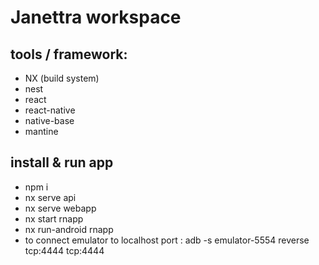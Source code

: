 # Janettra workspace

## tools / framework:

- NX (build system)
- nest
- react
- react-native
- native-base
- mantine

## install & run app

- npm i
- nx serve api
- nx serve webapp
- nx start rnapp
- nx run-android rnapp
- to connect emulator to localhost port : adb -s emulator-5554 reverse tcp:4444 tcp:4444
